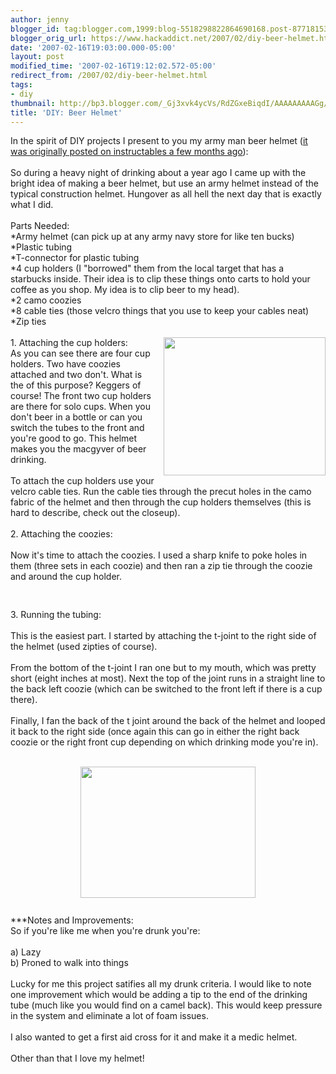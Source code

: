 ```yaml
---
author: jenny
blogger_id: tag:blogger.com,1999:blog-5518298822864690168.post-8771815392327732015
blogger_orig_url: https://www.hackaddict.net/2007/02/diy-beer-helmet.html
date: '2007-02-16T19:03:00.000-05:00'
layout: post
modified_time: '2007-02-16T19:12:02.572-05:00'
redirect_from: /2007/02/diy-beer-helmet.html
tags:
- diy
thumbnail: http://bp3.blogger.com/_Gj3xvk4ycVs/RdZGxeBiqdI/AAAAAAAAAGg/nfS2i0ruUdk/s72-c/1.jpg
title: 'DIY: Beer Helmet'
---
```


In the spirit of DIY projects I present to you my army man beer helmet (<a href="http://www.instructables.com/id/EG55MYOB5HES9J6Q55?ALLSTEPS">it was originally</a><a onblur="try {parent.deselectBloggerImageGracefully();} catch(e) {}" href="http://bp3.blogger.com/_Gj3xvk4ycVs/RdZGxeBiqdI/AAAAAAAAAGg/nfS2i0ruUdk/s1600-h/1.jpg"><img style="margin: 0pt 0pt 10px 10px; float: right; cursor: pointer;" src="http://bp3.blogger.com/_Gj3xvk4ycVs/RdZGxeBiqdI/AAAAAAAAAGg/nfS2i0ruUdk/s200/1.jpg" alt="" id="BLOGGER_PHOTO_ID_5032287449320171986" border="0" /></a><a href="http://www.instructables.com/id/EG55MYOB5HES9J6Q55?ALLSTEPS"> posted on instructables a few months ago</a>):<br /><br />So during a heavy night of drinking about a year ago I came up with the bright idea of making a beer helmet, but use an army helmet instead of the typical construction helmet. Hungover as all hell the next day that is exactly what I did.<br /><br />Parts Needed:<br />*Army helmet (can pick up at any army navy store for like ten bucks)<br />*Plastic tubing<br />*T-connector for plastic tubing<br />*4 cup holders (I "borrowed" them from the local target that has a starbucks inside. Their idea is to clip these things onto carts to hold your coffee as you shop. My idea is to clip beer to my head).<br />*2 camo coozies<br />*8 cable ties (those velcro things that you use to keep your cables neat)<br />*Zip ties<br /><br />1.  Attaching the cup holders:<a onblur="try {parent.deselectBloggerImageGracefully();} catch(e) {}" href="http://bp3.blogger.com/_Gj3xvk4ycVs/RdZHGeBiqeI/AAAAAAAAAGo/Sh60e_Cu9to/s1600-h/2.jpg"><img style="margin: 0pt 0pt 10px 10px; float: right; cursor: pointer; width: 259px; height: 221px;" src="http://bp3.blogger.com/_Gj3xvk4ycVs/RdZHGeBiqeI/AAAAAAAAAGo/Sh60e_Cu9to/s320/2.jpg" alt="" id="BLOGGER_PHOTO_ID_5032287810097424866" border="0" /></a><br />As you can see there are four cup holders. Two have coozies attached and two don't. What is the of this purpose? Keggers of course! The front two cup holders are there for solo cups. When you don't beer in a bottle or can you switch the tubes to the front and you're good to go. This helmet makes you the macgyver of beer drinking.<br /><br />To attach the cup holders use your velcro cable ties. Run the cable ties through the precut holes in the camo fabric of the helmet and then through the cup holders themselves (this is hard to describe, check out the closeup).<br /><br />2.  Attaching the coozies:<br /><br />Now it's time to attach the coozies. I used a sharp knife to poke holes in them (three sets in each coozie) and then ran a zip tie through the coozie and around the cup holder.<br /><br /><a onblur="try {parent.deselectBloggerImageGracefully();} catch(e) {}" href="http://bp3.blogger.com/_Gj3xvk4ycVs/RdZHheBiqfI/AAAAAAAAAGw/XSaoNqceuHU/s1600-h/3.jpg"><img style="margin: 0px auto 10px; display: block; text-align: center; cursor: pointer;" src="http://bp3.blogger.com/_Gj3xvk4ycVs/RdZHheBiqfI/AAAAAAAAAGw/XSaoNqceuHU/s200/3.jpg" alt="" id="BLOGGER_PHOTO_ID_5032288273953892850" border="0" /></a><br />3.  Running the tubing:<br /><br />This is the easiest part.  I started by attaching the t-joint to the right side of the helmet (used zipties of course).<br /><br />From the bottom of the t-joint I ran one but to my mouth, which was pretty short (eight inches at most). Next the top of the joint runs in a straight line to the back left coozie (which can be switched to the front left if there is a cup there).<br /><br />Finally, I fan the back of the t joint around the back of the helmet and looped it back to the right side (once again this can go in either the right back coozie or the right front cup depending on which drinking mode you're in).<br /><br /><div style="text-align: right;"><a onblur="try {parent.deselectBloggerImageGracefully();} catch(e) {}" href="http://bp3.blogger.com/_Gj3xvk4ycVs/RdZH6eBiqgI/AAAAAAAAAG4/qDNZO-S41aQ/s1600-h/4.jpg"><img style="margin: 0px auto 10px; display: block; text-align: center; cursor: pointer; width: 280px; height: 210px;" src="http://bp3.blogger.com/_Gj3xvk4ycVs/RdZH6eBiqgI/AAAAAAAAAG4/qDNZO-S41aQ/s200/4.jpg" alt="" id="BLOGGER_PHOTO_ID_5032288703450622466" border="0" /></a><br /></div>***Notes and Improvements:<br />So if you're like me when you're drunk you're:<br /><br />a)  Lazy<br />b)  Proned to walk into things<br /><br />Lucky for me this project satifies all my drunk criteria. I would like to note one improvement which would be adding a tip to the end of the drinking tube (much like you would find on a camel back). This would keep pressure in the system and eliminate a lot of foam issues.<br /><br />I also wanted to get a first aid cross for it and make it a medic helmet.<br /><br />Other than that I love my helmet!